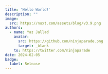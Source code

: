 ```yaml
---
title: 'Hello World!'
description: ""
image:
  src: https://nuxt.com/assets/blog/v3.9.png
authors:
  - name: Yaz Jallad
    avatar:
      src: https://github.com/ninjaparade.png
      target: _blank
    to: https://twitter.com/ninjaparade
date: 2024-02-05
badge:
  label: Release
---
```

